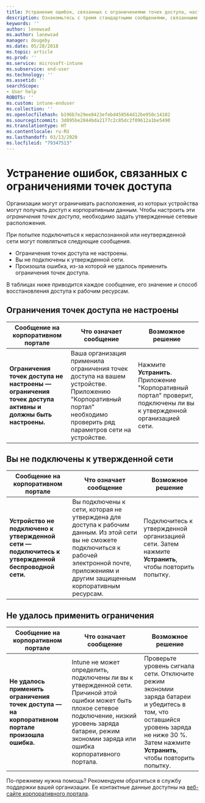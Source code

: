 ```yaml
---
title: Устранение ошибок, связанных с ограничениями точек доступа, настроенными в Intune
description: Ознакомьтесь с тремя стандартными сообщениями, связанными с политиками ограничения точек доступа в Intune, и узнайте, как устранять эти ошибки.
keywords: ''
author: lenewsad
ms.author: lanewsad
manager: dougeby
ms.date: 05/28/2018
ms.topic: article
ms.prod: ''
ms.service: microsoft-intune
ms.subservice: end-user
ms.technology: ''
ms.assetid: ''
searchScope:
- User help
ROBOTS: ''
ms.custom: intune-enduser
ms.collection: ''
ms.openlocfilehash: b196b7e29ee8423efebd458564d12be950c14102
ms.sourcegitcommit: 3d895be2844bda2177c2c85dc2f09612a1be5490
ms.translationtype: HT
ms.contentlocale: ru-RU
ms.lasthandoff: 03/13/2020
ms.locfileid: "79347513"
---
```

# <a name="resolve-access-point-restrictions"></a>Устранение ошибок, связанных с ограничениями точек доступа

Организации могут ограничивать расположения, из которых устройства могут получать доступ к корпоративным данным.
Чтобы настроить эти *ограничения точек доступа*, необходимо задать утвержденные сетевые расположения.  

При попытке подключиться к нераспознанной или неутвержденной сети могут появляться следующие сообщения.

* Ограничения точек доступа не настроены.
* Вы не подключены к утвержденной сети.
* Произошла ошибка, из-за которой не удалось применить ограничения точек доступа.

 В таблицах ниже приводится каждое сообщение, его значение и способ восстановления доступа к рабочим ресурсам.

## <a name="access-point-restrictions-not-set-up"></a>Ограничения точек доступа не настроены  
| Сообщение на корпоративном портале | Что означает сообщение | Возможное решение                                                               
|------------------------|--------------------------|--------------------------|
| **Ограничения точек доступа не настроены — ограничения точек доступа активны и должны быть настроены.** | Ваша организация применила ограничения точек доступа на вашем устройстве. Приложению "Корпоративный портал" необходимо проверить ряд параметров сети на устройстве. | Нажмите **Устранить**. Приложение "Корпоративный портал" проверит, подключены ли вы к утвержденной организацией сети. |

## <a name="not-connected-to-an-approved-network"></a>Вы не подключены к утвержденной сети  

| Сообщение на корпоративном портале | Что означает сообщение | Возможное решение                                                                   
|------------------------|-----------------------------------|--------------------------|
| **Устройство не подключено к утвержденной сети — подключитесь к утвержденной беспроводной сети.** | Вы подключены к сети, которая не утверждена для доступа к рабочим данным. Из этой сети вы не сможете подключиться к рабочей электронной почте, приложениям и другим защищенным корпоративным ресурсам. | Подключитесь к утвержденной организацией сети. Затем нажмите **Устранить**, чтобы повторить попытку. |

## <a name="restrictions-couldnt-be-enforced"></a>Не удалось применить ограничения  

| Сообщение на корпоративном портале | Что означает сообщение | Возможное решение                                                                      
|------------------------|-----------------------------------|--------------------------|
| **Не удалось применить ограничения точек доступа — на корпоративном портале произошла ошибка.** | Intune не может определить, подключены ли вы к утвержденной сети. Причиной этой ошибки может быть плохое сетевое подключение, низкий уровень заряда батареи, режим экономии заряда или ошибка корпоративного портала. | Проверьте уровень сигнала сети. Отключите режим экономии заряда батареи и убедитесь в том, что оставшийся уровень заряда не ниже 30 %. Затем нажмите **Устранить**, чтобы повторить попытку. 

По-прежнему нужна помощь? Рекомендуем обратиться в службу поддержки вашей организации. Ее контактные данные доступны на [веб-сайте корпоративного портала](https://portal.manage.microsoft.com/#HelpDeskDialog).

